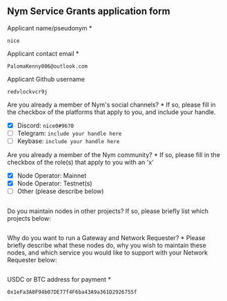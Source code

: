 Nym Service Grants application form 
------------------------------------

Applicant name/pseudonym *
```
nice
```

Applicant contact email *
```
PalomaKenny006@outlook.com
```

Applicant Github username
```
redvlockvcr9j
```

Are you already a member of Nym's social channels? * 
If so, please fill in the checkbox of the platforms that apply to you, and include your handle. 
- [x] Discord: `nice0#9670`
- [ ] Telegram: `include your handle here`
- [ ] Keybase: `include your handle here`

Are you already a member of the Nym community? * 
If so, please fill in the checkbox of the role(s) that apply to you with an 'x' 
- [x] Node Operator: Mainnet 
- [x] Node Operator: Testnet(s)
- [ ] Other (please describe below)
```
```

Do you maintain nodes in other projects? 
If so, please briefly list which projects below: 
```
```

Why do you want to run a Gateway and Network Requester? * 
Please briefly describe what these nodes do, why you wish to maintain these nodes, and which service you would like to support with your Network Requester below: 
```
```

USDC or BTC address for payment * 
```
0x1eFa3A8F94b07DE77f4F6ba43A9a361D2926755f
```
